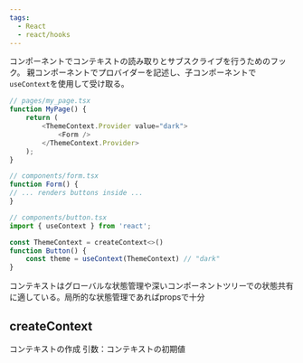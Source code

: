 ```yaml
---
tags:
  - React
  - react/hooks
---
```

コンポーネントでコンテキストの読み取りとサブスクライブを行うためのフック。
親コンポーネントでプロバイダーを記述し、子コンポーネントで`useContext`を使用して受け取る。
```js
// pages/my_page.tsx
function MyPage() {  
	return (
		<ThemeContext.Provider value="dark">  
			<Form />  
		</ThemeContext.Provider>  
	);
}  

// components/form.tsx
function Form() {  
// ... renders buttons inside ...  
}

// components/button.tsx
import { useContext } from 'react';

const ThemeContext = createContext<>()
function Button() {
	const theme = useContext(ThemeContext) // "dark"
}
```

コンテキストはグローバルな状態管理や深いコンポーネントツリーでの状態共有に適している。局所的な状態管理であればpropsで十分

## createContext
コンテキストの作成
引数：コンテキストの初期値
